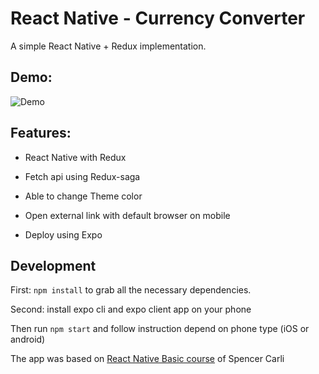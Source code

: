 # React Native - Currency Converter

A simple React Native + Redux implementation.

## Demo:

![Demo](./demo/demo.gif)

## Features:

* React Native with Redux

* Fetch api using Redux-saga

* Able to change Theme color

* Open external link with default browser on mobile

* Deploy using Expo


## Development

First: `npm install` to grab all the necessary dependencies.

Second: install expo cli and expo client app on your phone

Then run `npm start` and follow instruction depend on phone type (iOS or android)

The app was based on [React Native Basic course](https://learn.handlebarlabs.com/p/react-native-basics-build-a-currency-converter) of Spencer Carli

